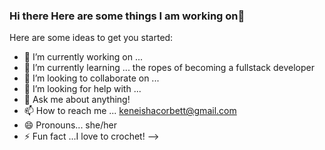 ### Hi there Here are some things I am working on👋

Here are some ideas to get you started:

- 🔭 I’m currently working on ...
- 🌱 I’m currently learning ... the ropes of becoming a fullstack developer
- 👯 I’m looking to collaborate on ...
- 🤔 I’m looking for help with ...
- 💬 Ask me about anything!
- 📫 How to reach me ... keneishacorbett@gmail.com
- 😄 Pronouns... she/her
- ⚡ Fun fact ...I love to crochet!
-->
